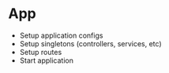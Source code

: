# App

- Setup application configs
- Setup singletons (controllers, services, etc)
- Setup routes
- Start application